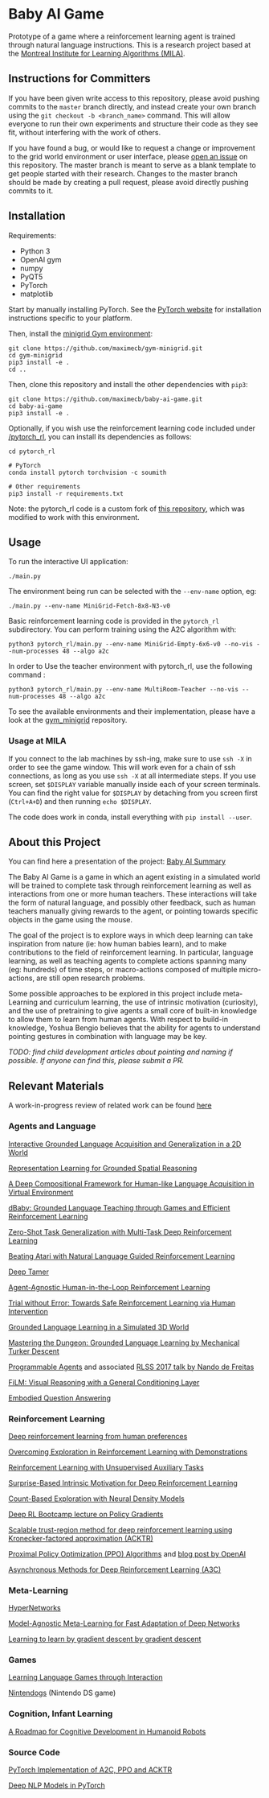 # Baby AI Game

Prototype of a game where a reinforcement learning agent is trained through natural language instructions. This is a research project based at the [Montreal Institute for Learning Algorithms (MILA)](https://mila.quebec/en/).

## Instructions for Committers

If you have been given write access to this repository, please avoid pushing
commits to the `master` branch directly, and instead create your own branch
using the `git checkout -b <branch_name>` command. This will allow everyone to
run their own experiments and structure their code as they see fit, without
interfering with the work of others.

If you have found a bug, or would like to request a change or improvement
to the grid world environment or user interface, please
[open an issue](https://github.com/maximecb/baby-ai-game/issues)
on this repository. The master branch is meant to serve as a blank template
to get people started with their research. Changes to the master branch should
be made by creating a pull request, please avoid directly pushing commits to it.

## Installation

Requirements:
- Python 3
- OpenAI gym
- numpy
- PyQT5
- PyTorch
- matplotlib

Start by manually installing PyTorch. See the [PyTorch website](http://pytorch.org/)
for installation instructions specific to your platform.

Then, install the [minigrid Gym environment](https://github.com/maximecb/gym-minigrid):

```
git clone https://github.com/maximecb/gym-minigrid.git
cd gym-minigrid
pip3 install -e .
cd ..
```

Then, clone this repository and install the other dependencies with `pip3`:

```
git clone https://github.com/maximecb/baby-ai-game.git
cd baby-ai-game
pip3 install -e .
```

Optionally, if you wish use the reinforcement learning code included
under [/pytorch_rl](/pytorch_rl), you can install its dependencies as follows:

```
cd pytorch_rl

# PyTorch
conda install pytorch torchvision -c soumith

# Other requirements
pip3 install -r requirements.txt
```

Note: the pytorch_rl code is a custom fork of [this repository](https://github.com/ikostrikov/pytorch-a2c-ppo-acktr),
which was modified to work with this environment.

## Usage

To run the interactive UI application:

```
./main.py
```

The environment being run can be selected with the `--env-name` option, eg:

```
./main.py --env-name MiniGrid-Fetch-8x8-N3-v0
```

Basic reinforcement learning code is provided in the `pytorch_rl` subdirectory.
You can perform training using the A2C algorithm with:

```
python3 pytorch_rl/main.py --env-name MiniGrid-Empty-6x6-v0 --no-vis --num-processes 48 --algo a2c
```

In order to Use the teacher environment with pytorch_rl, use the following command : 
```
python3 pytorch_rl/main.py --env-name MultiRoom-Teacher --no-vis --num-processes 48 --algo a2c
```

To see the available environments and their implementation, please have a look at
the [gym_minigrid](https://github.com/maximecb/gym-minigrid) repository.

### Usage at MILA

If you connect to the lab machines by ssh-ing, make sure to use `ssh -X` in order to see the game window. This will work even for a chain of ssh connections, as long as you use `ssh -X` at all intermediate steps. If you use screen, set `$DISPLAY` variable manually inside each of your screen terminals. You can find the right value for `$DISPLAY` by detaching from you screen first (`Ctrl+A+D`) and then running `echo $DISPLAY`. 

The code does work in conda, install everything with `pip install --user`. 

## About this Project

You can find here a presentation of the project: [Baby AI Summary](https://docs.google.com/document/d/1WXY0HLHizxuZl0GMGY0j3FEqLaK1oX-66v-4PyZIvdU)

The Baby AI Game is a game in which an agent existing in a simulated world
will be trained to complete task through reinforcement learning as well
as interactions from one or more human teachers. These interactions will take
the form of natural language, and possibly other feedback, such as human
teachers manually giving rewards to the agent, or pointing towards
specific objects in the game using the mouse.

The goal of the project is to explore ways in which deep learning can take
inspiration from nature (ie: how human babies learn), and to make contributions
to the field of reinforcement learning. In particular, language learning,
as well as teaching agents to complete actions spanning many (eg: hundreds)
of time steps, or macro-actions composed of multiple micro-actions, are
still open research problems.

Some possible approaches to be explored in this project include meta-Learning
and curriculum learning, the use of intrinsic motivation (curiosity), and
the use of pretraining to give agents a small core of built-in knowledge to
allow them to learn from human agents. With respect to build-in knowledge,
Yoshua Bengio believes that the ability for agents to understand pointing
gestures in combination with language may be key.

*TODO: find child development articles about pointing and naming if possible. If anyone can find this, please submit a PR.*

## Relevant Materials

A work-in-progress review of related work can be found [here](https://www.overleaf.com/13480997qqsxybgstxhg#/52042269/)

### Agents and Language

[Interactive Grounded Language Acquisition and Generalization in a 2D World](https://openreview.net/forum?id=H1UOm4gA-)

[Representation Learning for Grounded Spatial Reasoning](https://arxiv.org/pdf/1707.03938.pdf)

[A Deep Compositional Framework for Human-like Language Acquisition in Virtual Environment](https://arxiv.org/abs/1703.09831)

[dBaby: Grounded Language Teaching through Games and Efficient Reinforcement Learning](https://nips2017vigil.github.io/papers/2017/dBaby.pdf)

[Zero-Shot Task Generalization with Multi-Task Deep Reinforcement Learning](https://arxiv.org/abs/1706.05064)

[Beating Atari with Natural Language Guided Reinforcement Learning](https://web.stanford.edu/class/cs224n/reports/2762090.pdf)

[Deep Tamer](https://arxiv.org/abs/1709.10163)

[Agent-Agnostic Human-in-the-Loop Reinforcement Learning](https://arxiv.org/abs/1701.04079)

[Trial without Error: Towards Safe Reinforcement Learning via Human Intervention](https://arxiv.org/abs/1707.05173)

[Grounded Language Learning in a Simulated 3D World](https://arxiv.org/abs/1706.06551)

[Mastering the Dungeon: Grounded Language Learning by Mechanical Turker Descent](https://arxiv.org/abs/1711.07950)

[Programmable Agents](https://arxiv.org/abs/1706.06383) and associated [RLSS 2017 talk by Nando de Freitas](http://videolectures.net/deeplearning2017_de_freitas_deep_control/)

[FiLM: Visual Reasoning with a General Conditioning Layer](https://sites.google.com/view/deep-rl-bootcamp/lectures)

[Embodied Question Answering](https://arxiv.org/abs/1711.11543)

### Reinforcement Learning

[Deep reinforcement learning from human preferences](https://arxiv.org/abs/1706.03741)

[Overcoming Exploration in Reinforcement Learning with Demonstrations](https://arxiv.org/abs/1709.10089)

[Reinforcement Learning with Unsupervised Auxiliary Tasks](https://arxiv.org/abs/1611.05397)

[Surprise-Based Intrinsic Motivation for Deep Reinforcement Learning](https://arxiv.org/abs/1703.01732)

[Count-Based Exploration with Neural Density Models](https://arxiv.org/abs/1703.01310)

[Deep RL Bootcamp lecture on Policy Gradients](https://www.youtube.com/watch?v=S_gwYj1Q-44)

[Scalable trust-region method for deep reinforcement learning using Kronecker-factored approximation (ACKTR)](https://arxiv.org/abs/1708.05144)

[Proximal Policy Optimization (PPO) Algorithms](https://arxiv.org/abs/1707.06347) and [blog post by OpenAI](https://blog.openai.com/openai-baselines-ppo/)

[Asynchronous Methods for Deep Reinforcement Learning (A3C)](https://arxiv.org/abs/1602.01783)

### Meta-Learning

[HyperNetworks](https://arxiv.org/abs/1609.09106)

[Model-Agnostic Meta-Learning for Fast Adaptation of Deep Networks](https://arxiv.org/abs/1703.03400)

[Learning to learn by gradient descent by gradient descent](https://arxiv.org/abs/1606.04474)

### Games

[Learning Language Games through Interaction](https://arxiv.org/abs/1606.02447)

[Nintendogs](https://www.youtube.com/watch?v=aXJ-wRTfKHA&feature=youtu.be&t=1m7s) (Nintendo DS game)

### Cognition, Infant Learning

[A Roadmap for Cognitive Development in Humanoid Robots](http://citeseerx.ist.psu.edu/viewdoc/download?doi=10.1.1.667.2977&rep=rep1&type=pdf)

### Source Code

[PyTorch Implementation of A2C, PPO and ACKTR](https://github.com/ikostrikov/pytorch-a2c-ppo-acktr)

[Deep NLP Models in PyTorch](https://github.com/DSKSD/DeepNLP-models-Pytorch)
